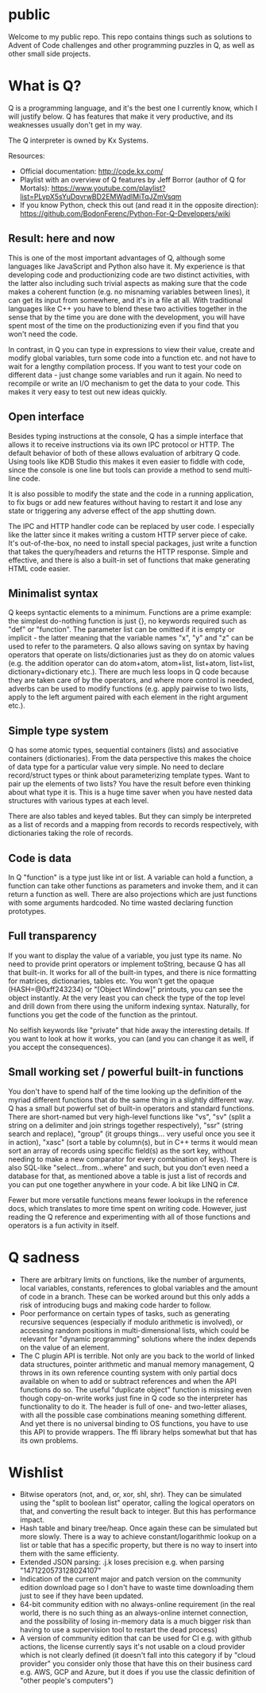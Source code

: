 # public
Welcome to my public repo. This repo contains things such as solutions to Advent of Code challenges and other programming puzzles in Q, as well as other small side projects.

# What is Q?

Q is a programming language, and it's the best one I currently know, which I will justify below. Q has features that make it very productive, and its weaknesses usually don't get in my way.

The Q interpreter is owned by Kx Systems.

Resources:

* Official documentation: http://code.kx.com/
* Playlist with an overview of Q features by Jeff Borror (author of Q for Mortals): https://www.youtube.com/playlist?list=PLypX5sYuDqvrwBD2EMWadIMiTqJZmVsqm
* If you know Python, check this out (and read it in the opposite direction): https://github.com/BodonFerenc/Python-For-Q-Developers/wiki

## Result: here and now

This is one of the most important advantages of Q, although some languages like JavaScript and Python also have it. My experience is that developing code and productionizing code are two distinct activities, with the latter also including such trivial aspects as making sure that the code makes a coherent function (e.g. no misnaming variables between lines), it can get its input from somewhere, and it's in a file at all. With traditional languages like C++ you have to blend these two activities together in the sense that by the time you are done with the development, you will have spent most of the time on the productionizing even if you find that you won't need the code.

In contrast, in Q you can type in expressions to view their value, create and modify global variables, turn some code into a function etc. and not have to wait for a lengthy compilation process. If you want to test your code on different data - just change some variables and run it again. No need to recompile or write an I/O mechanism to get the data to your code. This makes it very easy to test out new ideas quickly.

## Open interface
Besides typing instructions at the console, Q has a simple interface that allows it to receive instructions via its own IPC protocol or HTTP. The default behavior of both of these allows evaluation of arbitrary Q code. Using tools like KDB Studio this makes it even easier to fiddle with code, since the console is one line but tools can provide a method to send multi-line code.

It is also possible to modify the state and the code in a running application, to fix bugs or add new features without having to restart it and lose any state or triggering any adverse effect of the app shutting down.

The IPC and HTTP handler code can be replaced by user code. I especially like the latter since it makes writing a custom HTTP server piece of cake. It's out-of-the-box, no need to install special packages, just write a function that takes the query/headers and returns the HTTP response. Simple and effective, and there is also a built-in set of functions that make generating HTML code easier.

## Minimalist syntax
Q keeps syntactic elements to a minimum. Functions are a prime example: the simplest do-nothing function is just {}, no keywords required such as "def" or "function". The parameter list can be omitted if it is empty or implicit - the latter meaning that the variable names "x", "y" and "z" can be used to refer to the parameters. Q also allows saving on syntax by having operators that operate on lists/dictionaries just as they do on atomic values (e.g. the addition operator can do atom+atom, atom+list, list+atom, list+list, dictionary+dictionary etc.). There are much less loops in Q code because they are taken care of by the operators, and where more control is needed, adverbs can be used to modify functions (e.g. apply pairwise to two lists, apply to the left argument paired with each element in the right argument etc.).

## Simple type system
Q has some atomic types, sequential containers (lists) and associative containers (dictionaries). From the data perspective this makes the choice of data type for a particular value very simple. No need to declare record/struct types or think about parameterizing template types. Want to pair up the elements of two lists? You have the result before even thinking about what type it is. This is a huge time saver when you have nested data structures with various types at each level.

There are also tables and keyed tables. But they can simply be interpreted as a list of records and a mapping from records to records respectively, with dictionaries taking the role of records.

## Code is data
In Q "function" is a type just like int or list. A variable can hold a function, a function can take other functions as parameters and invoke them, and it can return a function as well. There are also projections which are just functions with some arguments hardcoded. No time wasted declaring function prototypes.

## Full transparency
If you want to display the value of a variable, you just type its name. No need to provide print operators or implement toString, because Q has all that built-in. It works for all of the built-in types, and there is nice formatting for matrices, dictionaries, tables etc. You won't get the opaque (HASH=@0xff243234) or "[Object Window]" printouts, you can see the object instantly. At the very least you can check the type of the top level and drill down from there using the uniform indexing syntax. Naturally, for functions you get the code of the function as the printout.

No selfish keywords like "private" that hide away the interesting details. If you want to look at how it works, you can (and you can change it as well, if you accept the consequences).

## Small working set / powerful built-in functions
You don't have to spend half of the time looking up the definition of the myriad different functions that do the same thing in a slightly different way. Q has a small but powerful set of built-in operators and standard functions. There are short-named but very high-level functions like "vs", "sv" (split a string on a delimiter and join strings together respectively), "ssr" (string search and replace), "group" (it groups things... very useful once you see it in action), "xasc" (sort a table by column(s), but in C++ terms it would mean sort an array of records using specific field(s) as the sort key, without needing to make a new comparator for every combination of keys). There is also SQL-like "select...from...where" and such, but you don't even need a database for that, as mentioned above a table is just a list of records and you can put one together anywhere in your code. A bit like LINQ in C#.

Fewer but more versatile functions means fewer lookups in the reference docs, which translates to more time spent on writing code. However, just reading the Q reference and experimenting with all of those functions and operators is a fun activity in itself.

# Q sadness
* There are arbitrary limits on functions, like the number of arguments, local variables, constants, references to global variables and the amount of code in a branch. These can be worked around but this only adds a risk of introducing bugs and making code harder to follow.
* Poor performance on certain types of tasks, such as generating recursive sequences (especially if modulo arithmetic is involved), or accessing random positions in multi-dimensional lists, which could be relevant for "dynamic programming" solutions where the index depends on the value of an element.
* The C plugin API is terrible. Not only are you back to the world of linked data structures, pointer arithmetic and manual memory management, Q throws in its own reference counting system with only partial docs available on when to add or subtract references and when the API functions do so. The useful "duplicate object" function is missing even though copy-on-write works just fine in Q code so the interpreter has functionality to do it. The header is full of one- and two-letter aliases, with all the possible case combinations meaning something different. And yet there is no universal binding to OS functions, you have to use this API to provide wrappers. The ffi library helps somewhat but that has its own problems.

# Wishlist
* Bitwise operators (not, and, or, xor, shl, shr). They can be simulated using the "split to boolean list" operator, calling the logical operators on that, and converting the result back to integer. But this has performance impact.
* Hash table and binary tree/heap. Once again these can be simulated but more slowly. There is a way to achieve constant/logarithmic lookup on a list or table that has a specific property, but there is no way to insert into them with the same efficienty.
* Extended JSON parsing: .j.k loses precision e.g. when parsing "1471220573128024107"
* Indication of the current major and patch version on the community edition download page so I don't have to waste time downloading them just to see if they have been updated.
* 64-bit community edition with no always-online requirement (in the real world, there is no such thing as an always-online internet connection, and the possibility of losing in-memory data is a much bigger risk than having to use a supervision tool to restart the dead process)
* A version of community edition that can be used for CI e.g. with github actions, the license currently says it's not usable on a cloud provider which is not clearly defined (it doesn't fall into this category if by "cloud provider" you consider only those that have this on their business card e.g. AWS, GCP and Azure, but it does if you use the classic definition of "other people's computers")

